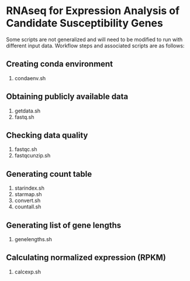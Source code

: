 # RNAseq for Expression Analysis of Candidate Susceptibility Genes

Some scripts are not generalized and will need to be modified to run with different input data. Workflow steps and associated scripts are as follows:

## Creating conda environment
1. condaenv.sh
## Obtaining publicly available data
1. getdata.sh
2. fastq.sh 
## Checking data quality
1. fastqc.sh
2. fastqcunzip.sh
## Generating count table
1. starindex.sh
2. starmap.sh
3. convert.sh
4. countall.sh
## Generating list of gene lengths
1. genelengths.sh
## Calculating normalized expression (RPKM)
1. calcexp.sh
